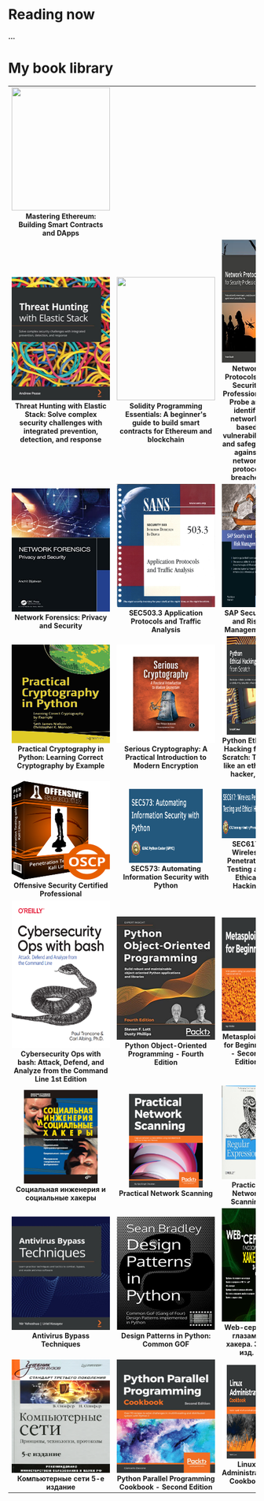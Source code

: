 <h1>Reading now</h1>

<b>...</b>


<h1>My book library</h1>

<table>
    
<tr>
  <td align="center" width="200">
    <a href="https://www.amazon.com/Mastering-Ethereum-Building-Smart-Contracts/dp/1491971940" >
        <img  src="https://github.com/hamman3223/MyBookLibrary/blob/main/resources/MasteringEthereum.jpg" width="200" height="250" />
    </a>
    <br>
    <b>
        Mastering Ethereum: Building Smart Contracts and DApps
    </b>
  </td>
    </tr>
  
  <tr>
      <td align="center" width="200">
        <a href="https://www.amazon.com/Threat-Hunting-Elastic-Stack-challenges/dp/1801073783" >
            <img  src="https://github.com/YWxtYXoK/MyBookLibrary/blob/main/resources/elastic_security.jpg" width="200" height="250" />
        </a>
        <br>
        <b>
            Threat Hunting with Elastic Stack: Solve complex security challenges with integrated prevention, detection, and response
        </b>
      </td>
    <td align="center" width="200">
        <a href="https://www.amazon.com/Solidity-Programming-Essentials-beginners-blockchain-ebook/dp/B078YYB2SM" >
            <img  src="https://github.com/hamman3223/MyBookLibrary/blob/main/resources/Solidity.jpeg" width="200" height="250" />
        </a>
        <br>
        <b>
            Solidity Programming Essentials: A beginner's guide to build smart contracts for Ethereum and blockchain 
        </b>
     </td>
      <td align="center" width="200">
        <a href="https://www.amazon.com/Network-Protocols-Security-Professionals-vulnerabilities-ebook/dp/B09FKK2JPW" >
            <img  src="https://github.com/YWxtYXoK/MyBookLibrary/blob/main/resources/NetworkProtocolsForSecurity.jpg" width="200" height="250" />
        </a>
        <br>
        <b>
            Network Protocols for Security Professionals: Probe and identify network-based vulnerabilities and safeguard against network protocol breaches 
        </b>
      </td>
  </tr>
  <tr>
    <td align="center" width="200">
        <a href="https://www.amazon.com/Network-Forensics-Security-Anchit-Bijalwan/dp/0367493616" >
            <img  src="https://github.com/YWxtYXoK/MyBookLibrary/blob/main/resources/NetworkForensics.jpg" width="200" height="250" />
        </a>
        <br>
        <b>
            Network Forensics: Privacy and Security 
        </b>
    </td>
    <td align="center" width="200">
        <a href="">
            <img  src="https://github.com/YWxtYXoK/MyBookLibrary/blob/main/resources/SANS%20503.3.PNG" width="200" height="250" />
        </a>
        <br>
        <b>
            SEC503.3 Application Protocols and Traffic Analysis
        </b>
    </td>
    <td align="center" width="200">
        <a href="https://www.sap-press.com/sap-security-and-risk-management_2431/">
            <img  src="https://github.com/YWxtYXoK/MyBookLibrary/blob/main/resources/SAP_Security_and_Risk_Management.png" width="200" height="250" />
        </a>
        <br>
        <b>
            SAP Security and Risk Management
        </b>
    </td>
  </tr>
  <tr>
      <td align="center" width="200">
        <a href="https://www.amazon.com/    Practical-Cryptography-Python-Learning-Correct/dp/1484248996">
            <img  src="./resources/PracticalCrypto.svg" width="200" height="200" />
        </a>
        <b>
          Practical Cryptography in Python: Learning Correct Cryptography by Example
        </b>
      </td>
      <td align="center" width="200">
        <a href="https://www.amazon.com/            Serious-Cryptography-Practical-Introduction-Encryption/dp/1593278268">
          <img  src="./resources/SeriousCryptography.png" width="200" height="200"/>
        </a>
        <b>
            Serious Cryptography: A Practical Introduction to Modern    Encryption
        </b>
      </td>
        <td align="center" width="200">
            <a href="https://www.amazon.com/Python-Ethical-Hacking-Scratch-successfully/dp/1838829504/ref=sr_1_1?keywords=Python+Ethical+Hacking+from+Scratch%3A+Think+like+an+ethical+hacker&qid=1637829205&qsid=141-2839033-0258623&s=books&sr=1-1&sres=1838829504&srpt=ABIS_BOOK">
              <img  src="./resources/EthicalHackingFromScratch.png" width="200"     height="200" />
            </a>
            <b>
                Python Ethical Hacking from Scratch: Think like an ethical hacker, ...
            </b>
        </td>
      <tr>
        <td align="center" width="200">
            <a href="https://www.offensive-security.com/pwk-oscp/">
              <img  src="./resources/OSCP.png" width="200"     height="200" />
            </a>
            <b>
                Offensive Security Certified Professional
            </b>
        </td>
        <td align="center" width="200">
            <a href="https://www.sans.org/cyber-security-courses/automating-information-security-with-python/">
              <img  src="./resources/SEC573.png" width="150" height="150" />
            </a>
            <b>
                SEC573: Automating Information Security with Python
            </b>
        </td>
        <td align="center" width="200">
            <a href="https://www.sans.org/cyber-security-courses/wireless-penetration-testing-ethical-hacking/">
              <img  src="./resources/SEC617.png" width="200" height="100" />
            </a>
            <b>
                SEC617: Wireless Penetration Testing and Ethical Hacking
            </b>
        </td>
      </tr>
        <td align="center" width="200">
            <a href="https://www.amazon.com/Cybersecurity-Ops-bash-Analyze-Command/dp/1492041319">
              <img  src="./resources/CyberOpsWithBash.png" width="300" height="300" />
            </a>
            <b>
                Cybersecurity Ops with bash: Attack, Defend, and Analyze from the Command Line 1st Edition 
            </b>
        </td>
        <td align="center" width="200">
            <a href="https://www.packtpub.com/product/python-object-oriented-programming-fourth-edition/9781801077262">
              <img  src="./resources/PythonOOP.jpg" width="300" height="250" />
            </a>
            <b>
                Python Object-Oriented Programming - Fourth Edition 
            </b>
        </td>
        <td align="center" width="200">
            <a href="https://www.packtpub.com/product/metasploit-5-0-for-beginners-second-edition/9781838982669">
              <img  src="./resources/Metasploit5.png" width="300" height="230" />
            </a>
            <b>
                Metasploit 5.0 for Beginners - Second Edition
            </b>
        </td>
    </tr>
    <tr>
        <td align="center" width="200">
            <a href="https://www.litres.ru/igor-simdyanov/socialnaya-inzheneriya-i-socialnye-hakery/otzivi/">
                <img  src="./resources/SocialEngineering.jpg" width="150"    height="190" />
            </a>
            <b>
                Социальная инженерия и социальные хакеры
            </b>
        </td>
        <td align="center" width="200">
            <a href="https://www.amazon.com/Practical-Network-Scanning-vulnerabilities-standard/dp/1788839234">
                <img  src="./resources/PracticalNetworkScanning.png" width="150"    height="190" />
            </a>
            <b>
                Practical Network Scanning
            </b>
        </td>
        <td align="center" width="200">
            <a href="https://www.amazon.com/Mastering-Regular-Expressions-Jeffrey-Friedl/dp/0596528124">
                <img  src="./resources/RegExpressions.jpg" width="150"    height="190" />
            </a>
            <b>
                Practical Network Scanning
            </b>
        </td>
    </tr>
    <tr>
        <td align="center" width="200">
            <a href="https://www.amazon.com/Antivirus-Bypass-Techniques-practical-techniques/dp/1801079749">
              <img  src="./resources/AntivirusBypassTech.jpg" width="300" height="230" />
            </a>
            <b>
                Antivirus Bypass Techniques
            </b>
        </td>
        <td align="center" width="200">
            <a href="https://www.amazon.com/    Design-Patterns-Python-Common-implemented-ebook/dp/B08Z282SBC/  ref=sr_1_2?keywords=Design+patterns+in+python&qid=1637791780& qsid=141-2839033-0258623&s=books&sr=1-2& sres=1789615852%2CB08Z282SBC%2C1784398780%2C1096719932%2C1788837487%2C14 92052205%2C1491946008%2CB00HZ41PGC%2C144939292X%2C0521540518%2C153771394 9%2C1617296279%2C1492075337%2C1118290275%2C0201633612%2C1492051365&  srpt=ABIS_BOOK">
                <img  src="./resources/DesignPatternsInPython.jpg" width="300"    height="230" />
            </a>
            <b>
                Design Patterns in Python: Common GOF
            </b>
        </td>
        <td align="center" width="200">
            <a href="https://bhv.ru/product/web-server-glazami-hakera-3-e-izd/">
                <img  src="./resources/FlenovWebServer.jpg" width="300"    height="230" />
            </a>
            <b>
                Web-сервер глазами хакера. 3-е изд.
            </b>
        </td>
    </tr>
    <tr>
        <td align="center" width="200">
            <a>
                <img  src="./resources/Olifer.png" width="300"    height="230" />
            </a>
            <b>
                Компьютерные сети 5-е издание
            </b>
        </td>
        <td align="center" width="200">
            <a href="https://www.packtpub.com/product/python-parallel-programming-cookbook-second-edition/9781789533736">
                <img  src="./resources/PythonParallelProgramming.jpg" width="300"    height="230" />
            </a>
            <b>
                Python Parallel Programming Cookbook - Second Edition 
            </b>
        </td>
        <td align="center" width="200">
            <a href="https://www.packtpub.com/product/linux-administration-cookbook/9781789342529">
                <img  src="./resources/LinuxAdministration.png" width="200"    height="190" />
            </a>
            <b>
                Linux Administration Cookbook 
            </b>
        </td>
    </tr>


</table>  
